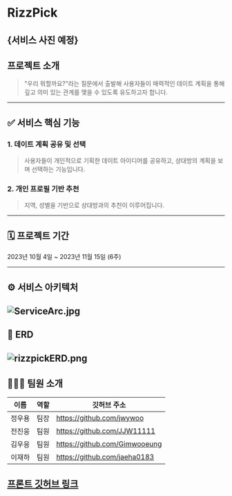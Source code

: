 # RizzPick

## {서비스 사진 예정}

## 프로젝트 소개

> "우리 뭐할까요?"라는 질문에서 출발해 사용자들이 매력적인 데이트 계획을 통해 깊고 의미 있는 관계를 맺을 수 있도록 유도하고자 합니다.
---
## ✅ 서비스 핵심 기능

### **1. 데이트 계획 공유 및 선택** 
>사용자들이 개인적으로 기획한 데이트 아이디어를 공유하고, 상대방의 계획을 보며 선택하는 기능입니다.

### **2. 개인 프로필 기반 추천**

> 지역, 성별을 기반으로 상대방과의 추천이 이루어집니다.

---
## 🗓 프로젝트 기간
2023년 10월 4일 ~ 2023년 11월 15일 (6주)

---
## ⚙️ 서비스 아키텍처
![ServiceArc.jpg](..%2F..%2F..%2FDownloads%2FServiceArc.jpg)
---
## 📑 ERD
![rizzpickERD.png](..%2F..%2FrizzpickERD.png)
---

## 🧑🏻‍💻 팀원 소개

| 이름  | 역할 | 깃허브 주소                         |
|-----|----|-------------------------------|
| 정우용 | 팀장 | https://github.com/jwywoo     |
| 전진웅 | 팀원 | https://github.com/JJW11111   |
| 김우응 | 팀원 | https://github.com/Gimwooeung |
| 이재하 | 팀원 | https://github.com/jaeha0183  |



## [프론트 깃허브 링크](https://github.com/Will-You/WillYou-frontEnd)
